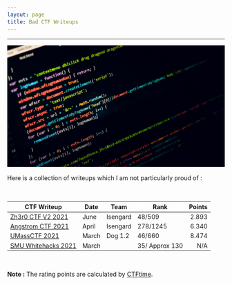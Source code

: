 ```yaml
---
layout: page
title: Bad CTF Writeups
---
```

<hr/>

![CTF Writeups Main Page](/assets/img/ctfImages/misc/homePageImage.png)

Here is a collection of writeups which I am not particularly proud of :

<br/>

| CTF Writeup | Date | Team | Rank | Points | 
| ------------- |  --- | --- | ------ | -----: |
|[Zh3r0 CTF V2 2021](https://angmar2722.github.io/CTFwriteups/2021/zh3r02021/) | June | Isengard | 48/509 | 2.893 |
|[Angstrom CTF 2021](https://angmar2722.github.io/CTFwriteups/2021/actf2021/) | April | Isengard | 278/1245 | 6.340 |
|[UMassCTF 2021](https://angmar2722.github.io/CTFwriteups/2021/umass2021/) | March | Dog 1.2 | 46/660 | 8.474 |
|[SMU Whitehacks 2021](https://angmar2722.github.io/CTFwriteups/2021/wh2021/) | March | | 35/ Approx 130 | N/A |

<br/>

**Note :** The rating points are calculated by <a href="https://ctftime.org/rating-formula/" target="_blank">CTFtime</a>.
